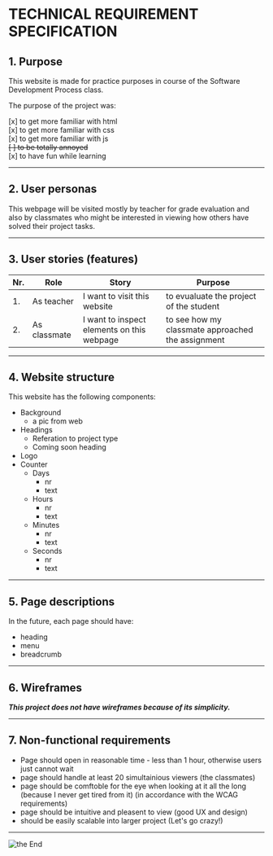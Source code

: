 # TECHNICAL REQUIREMENT SPECIFICATION
## 1. Purpose

This website is made for practice purposes in course of the Software Development Process class.

The purpose of the project was: <br>

[x] to get more familiar with html <br>
[x] to get more familiar with css <br>
[x] to get more familiar with js <br>
~~[ ] to be totally annoyed~~ <br>
[x] to have fun while learning 

----
## 2. User personas

This webpage will be visited mostly by teacher for grade evaluation and also by classmates who might be interested in viewing how others have solved their project tasks.

---
## 3. User stories (features)

| Nr.       | Role          | Story         | Purpose   |
| --------- | ------------- | ------------- | -------   |
| 1.        | As teacher    | I want to visit this website | to evualuate the project of the student|
| 2.        | As classmate  | I want to inspect elements on this webpage| to see how my classmate approached the assignment  |

----
## 4. Website structure

This website has the following components:

* Background
    * a pic from web
* Headings
    * Referation to project type
    * Coming soon heading
* Logo
* Counter
    * Days
        * nr
        * text
    * Hours
        * nr
        * text
    * Minutes
        * nr
        * text
    * Seconds
        * nr
        * text
----
## 5. Page descriptions
In the future, each page should have:

* heading
* menu
* breadcrumb

----
## 6. Wireframes

_**This project does not have wireframes because of its simplicity.**_

----
## 7. Non-functional requirements

* Page should open in reasonable time - less than 1 hour, otherwise users just cannot wait
* page should handle at least 20 simultainious viewers (the classmates)
* page should be comftoble for the eye when looking at it all the long (because I never get tired from it) (in accordance with the WCAG requirements)
* page should be intuitive and pleasent to view (good UX and design)
* should be easily scalable into larger project (Let's go crazy!)


---
![the End](https://preciesmark.nl/wp-content/uploads/2016/02/theend.jpg)